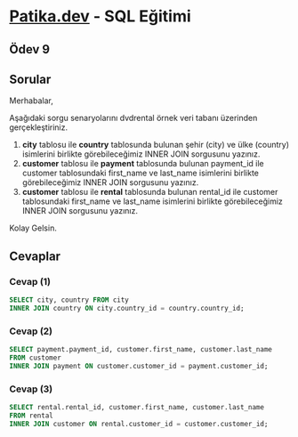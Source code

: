 # [Patika.dev](https://www.patika.dev/tr) - SQL Eğitimi
## Ödev 9
## Sorular

Merhabalar,


Aşağıdaki sorgu senaryolarını dvdrental örnek veri tabanı üzerinden gerçekleştiriniz.

1. **city** tablosu ile **country** tablosunda bulunan şehir (city) ve ülke (country) isimlerini birlikte görebileceğimiz INNER JOIN sorgusunu yazınız.
2. **customer** tablosu ile **payment** tablosunda bulunan payment_id ile customer tablosundaki first_name ve last_name isimlerini birlikte görebileceğimiz INNER JOIN sorgusunu yazınız.
3. **customer** tablosu ile **rental** tablosunda bulunan rental_id ile customer tablosundaki first_name ve last_name isimlerini birlikte görebileceğimiz INNER JOIN sorgusunu yazınız.

Kolay Gelsin.

## Cevaplar

### Cevap (1)

```sql
SELECT city, country FROM city
INNER JOIN country ON city.country_id = country.country_id;
```

### Cevap (2)
```sql
SELECT payment.payment_id, customer.first_name, customer.last_name
FROM customer
INNER JOIN payment ON customer.customer_id = payment.customer_id;
```

### Cevap (3)
```sql
SELECT rental.rental_id, customer.first_name, customer.last_name
FROM rental
INNER JOIN customer ON rental.customer_id = customer.customer_id;
```